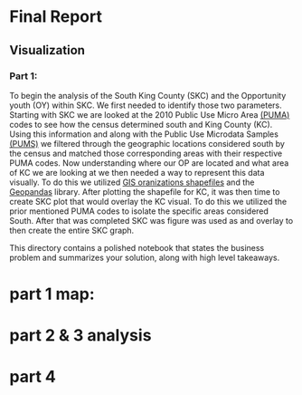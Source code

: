 # **Final Report**

## **Visualization**
### **Part 1:**
To begin the analysis of the South King County (SKC) and the Opportunity youth (OY) within SKC. We first needed to identify those two parameters. Starting with SKC we are looked at the 2010 Public Use Micro Area [(PUMA)](https://www.census.gov/geographies/reference-maps/2000/geo/2000-pumas.html) codes to see how the census determined south and King County (KC). Using this information and along with the Public Use Microdata Samples [(PUMS)](https://data.census.gov/mdat/#/search?ds=ACSPUMS1Y2018&rv=ucgid&g=7950000US5311612,5311613,5311614,5311615) we filtered through the geographic locations considered south by the census and matched those corresponding areas with their respective PUMA codes. Now understanding where our OP are located and what area of KC we are looking at we then needed a way to represent this data visually. To do this we utilized [GIS oranizations shapefiles](https://www.psrc.org/gis-shapefiles) and the [Geopandas](https://geopandas.org/install.html) library. After plotting the shapefile for KC, it was then time to create SKC plot that would overlay the KC visual. To do this we utilized the prior mentioned PUMA codes to isolate the specific areas considered South. After that was completed SKC was figure was used as and overlay to then create the entire SKC graph.

This directory contains a polished notebook that states the business problem and summarizes your solution, along with high level takeaways.

# part 1 map:


# part 2 & 3 analysis 


# part 4
